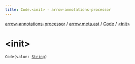```yaml
---
title: Code.<init> - arrow-annotations-processor
---
```


[arrow-annotations-processor](../../index.html) / [arrow.meta.ast](../index.html) / [Code](index.html) / [&lt;init&gt;](./-init-.html)

# &lt;init&gt;

`Code(value: `[`String`](https://kotlinlang.org/api/latest/jvm/stdlib/kotlin/-string/index.html)`)`